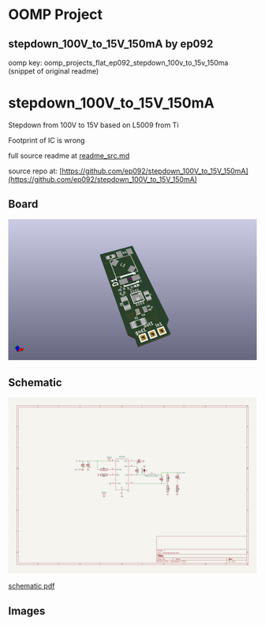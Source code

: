 # OOMP Project  
## stepdown_100V_to_15V_150mA  by ep092  
  
oomp key: oomp_projects_flat_ep092_stepdown_100v_to_15v_150ma  
(snippet of original readme)  
  
stepdown_100V_to_15V_150mA  
==========================  
  
 Stepdown from 100V to 15V based on L5009 from Ti   
  
Footprint of IC is wrong  
  
  full source readme at [readme_src.md](readme_src.md)  
  
source repo at: [https://github.com/ep092/stepdown_100V_to_15V_150mA](https://github.com/ep092/stepdown_100V_to_15V_150mA)  
## Board  
  
[![working_3d.png](working_3d_600.png)](working_3d.png)  
## Schematic  
  
[![working_schematic.png](working_schematic_600.png)](working_schematic.png)  
  
[schematic pdf](working_schematic.pdf)  
## Images  
